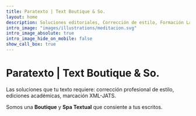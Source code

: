 ```yaml
---
title: Paratexto | Text Boutique & So.
layout: home
description: Soluciones editoriales, Corrección de estilo, Formación LaTeX, Ediciones Académicas, Spa textual.
intro_image: "images/illustrations/meditacion.svg"
intro_image_absolute: true
intro_image_hide_on_mobile: false
show_call_box: true
---
```


# Paratexto | Text Boutique & So.

Las soluciones que tu texto requiere: corrección profesional de estilo, ediciones académicas, marcación XML-JATS.

Somos una **Boutique** y **Spa Textual** que consiente a tus escritos.

<!-- se agrega después :  diseño y consultoría editorial -->
